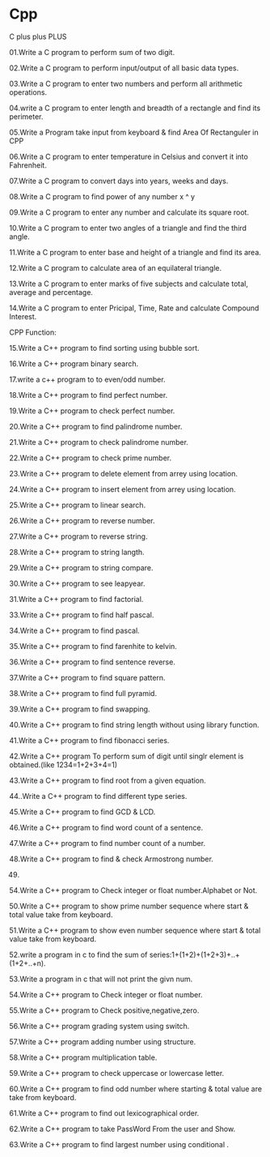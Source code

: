# Cpp
C plus plus PLUS

01.Write a C program to perform sum of two digit.

02.Write a C program to perform input/output of all basic data types.

03.Write a C program to enter two numbers and perform all arithmetic operations.

04.write a C program to enter length and breadth of a rectangle and find its perimeter.

05.Write a Program take input from keyboard & find  Area Of Rectanguler in CPP

06.Write a C program to enter temperature in Celsius and convert it into Fahrenheit.

07.Write a C program to convert days into years, weeks and days.

08.Write a C program to find power of any number x ^ y

09.Write a C program to enter any number and calculate its square root.

10.Write a C program to enter two angles of a triangle and find the third angle.

11.Write a C program to enter base and height of a triangle and find its area.

12.Write a C program to calculate area of an equilateral triangle.

13.Write a C program to enter marks of five subjects and calculate total, average and percentage.

14.Write a C program to enter Pricipal, Time, Rate and calculate Compound Interest.

CPP Function:

15.Write a C++ program to find sorting using bubble sort.

16.Write a C++ program binary search.

17.write a c++ program to to even/odd number.

18.Write a C++ program to find perfect number.

19.Write a C++ program to check perfect number.

20.Write a C++ program to find palindrome number.

21.Write a C++ program to check palindrome number.

22.Write a C++ program to check prime number.

23.Write a C++ program to delete element from arrey using location.

24.Write a C++ program to insert element from arrey using location.

25.Write a C++ program to linear search.

26.Write a C++ program to reverse number.

27.Write a C++ program to reverse string.

28.Write a C++ program to string langth.

29.Write a C++ program to string compare.

30.Write a C++ program to see leapyear.

31.Write a C++ program to find factorial.

33.Write a C++ program to find half pascal.

34.Write a C++ program to find pascal.

35.Write a C++ program to find farenhite to kelvin.

36.Write a C++ program to find sentence reverse.

37.Write a C++ program to find square pattern.

38.Write a C++ program to find full pyramid.

39.Write a C++ program to find swapping.

40.Write a C++ program to find string length without using library function.

41.Write a C++ program to find fibonacci series.

42.Write a C++ program To perform sum of digit until singlr element is obtained.(like 1234=1+2+3+4=1)

43.Write a C++ program to find root from a given equation.

44..Write a C++ program to find different type series.

45.Write a C++ program to find GCD & LCD.

46.Write a C++ program to find word count of a sentence.

47.Write a C++ program to find number count of a number.

48.Write a C++ program to find & check Armostrong number.

49.

54.Write a C++ program to Check integer or float number.Alphabet or Not.

50.Write a C++ program to show  prime number sequence where start & total value take from keyboard.

51.Write a C++ program to show  even number sequence where start & total value take from keyboard.

52.write a program in c to find the sum of series:1+(1+2)+(1+2+3)+..+(1+2+..+n).

53.Write a program in c that will not print the givn num.

54.Write a C++ program to Check integer or float number.

55.Write a C++ program to Check positive,negative,zero.

56.Write a C++ program grading system using switch.

57.Write a C++ program adding number using structure.

58.Write a C++ program multiplication table.

59.Write a C++ program to check uppercase or lowercase letter.

60.Write a C++ program to find odd number where starting & total value are take from keyboard.

61.Write a C++ program to find out lexicographical order.

62.Write a C++ program to take PassWord From the user and Show.

63.Write a C++ program to find largest number using conditional .













